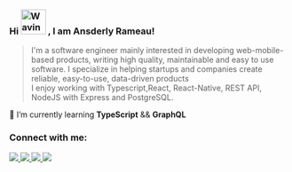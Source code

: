 ### Hi <img src="https://raw.githubusercontent.com/nixin72/nixin72/master/wave.gif" alt="Waving hand animated gif" height="45" width="45" /> , I am Ansderly Rameau!


>I'm a software engineer mainly interested in developing web-mobile-based products, writing high quality, maintainable and easy to use software. I specialize in helping startups and companies create reliable, easy-to-use, data-driven products<br>
>I enjoy working with Typescript,React, React-Native, REST API, NodeJS with Express and PostgreSQL.

📒 I’m currently learning **TypeScript** && **GraphQL**

### Connect with me:
<p>
  <a href="https://www.twitter.com/_hansderly">
    <img src="https://img.shields.io/badge/Twitter-1DA1F2?style=for-the-badge&logo=twitter&logoColor=white" />
  </a>
  <a href="mailto:rameauhans@gmail.com">
    <img src="https://img.shields.io/badge/Gmail-D14836?style=for-the-badge&logo=gmail&logoColor=white" />
  </a>
  <a href="https://www.linkedin.com/in/ansderly-rameau/">
    <img src="https://img.shields.io/badge/linkedin-%230077B5.svg?style=for-the-badge&logo=linkedin&logoColor=white" />
  </a>
  <a href="https://www.instagram.com/_hansderly/">
    <img src="https://img.shields.io/badge/Instagram-E4405F?style=for-the-badge&logo=instagram&logoColor=white" />
  </a>
</p>
